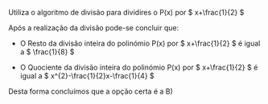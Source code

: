 Utiliza o algoritmo de divisão para dividires o P(x) por $ x+\frac{1}{2} $

Após a realização da divisão pode-se concluir que: 

- O Resto da divisão inteira do polinómio P(x) por $ x+\frac{1}{2} $ é igual a $ \frac{1}{8} $

- O Quociente da divisão inteira do polinómio P(x) por $ x+\frac{1}{2} $ é igual a $ x^{2}-\frac{1}{2}x-\frac{1}{4} $

Desta forma concluímos que a opção certa é a B) 
